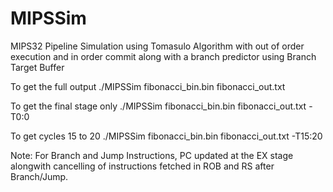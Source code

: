 # MIPSSim
MIPS32 Pipeline Simulation using Tomasulo Algorithm with out of order execution and in order commit along with a branch predictor using Branch Target Buffer

To get the full output 
	./MIPSSim fibonacci_bin.bin fibonacci_out.txt 

To get the final stage only 
	./MIPSSim fibonacci_bin.bin fibonacci_out.txt -T0:0

To get cycles 15 to 20
	./MIPSSim fibonacci_bin.bin fibonacci_out.txt -T15:20

Note: 
For Branch and Jump Instructions, PC updated at the EX stage alongwith cancelling
of instructions fetched in ROB and RS after Branch/Jump. 

